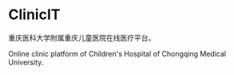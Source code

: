 # ClinicIT 

重庆医科大学附属重庆儿童医院在线医疗平台。

Online clinic platform of Children's Hospital of Chongqing Medical University.
